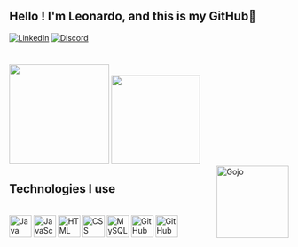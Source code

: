 ## Hello ! I'm Leonardo, and this is my GitHub👋

[![LinkedIn](https://img.shields.io/badge/LinkedIn-0077B5?style=for-the-badge&logo=linkedin&logoColor=white)](https://www.linkedin.com/in/leonardo-feuser-842072147/)
[![Discord](https://img.shields.io/badge/Discord-7289DA?style=for-the-badge&logo=discord&logoColor=white)](kingjoe7145)

#

<div flex>
  <img height= "180em" src= "https://github-readme-stats.vercel.app/api?username=LeneFeuser&show_icons=true&theme=holi"/>
  <img height= "160em" src= "https://github-readme-stats.vercel.app/api/top-langs/?username=LeneFeuser&layout=compact&theme=holi"/>
</div>

<img align="right" alt="Gojo" height="130" width="130" src="https://ih0.redbubble.net/image.2492428876.9616/raf,360x360,075,t,fafafa:ca443f4786.jpg"/>

## Technologies I use
  
<div style="display: inline_block"><br>
  <img align="center" alt="Java" height="40" width="40" src="https://cdn.jsdelivr.net/gh/devicons/devicon/icons/java/java-plain-wordmark.svg" />
  <img align="center" alt="JavaScript" height="40" width="40" src="https://cdn.jsdelivr.net/gh/devicons/devicon/icons/javascript/javascript-original.svg" />
  <img align="center" alt="HTML" height="40" width="40" src="https://cdn.jsdelivr.net/gh/devicons/devicon/icons/html5/html5-original.svg" />
  <img align="center" alt="CSS" height="40" width="40" src="https://cdn.jsdelivr.net/gh/devicons/devicon/icons/css3/css3-original.svg" />
  <img align="center" alt="MySQL" height="40" width="40" src="https://cdn.jsdelivr.net/gh/devicons/devicon/icons/mysql/mysql-original-wordmark.svg" />        
  <img align="center" alt="GitHub" height="40" width="40" src="https://cdn.jsdelivr.net/gh/devicons/devicon/icons/github/github-original.svg" />
  <img align="center" alt="GitHub" height="40" width="40" src="https://cdn.jsdelivr.net/gh/devicons/devicon/icons/react/react-original.svg" />
</div>


          
          
